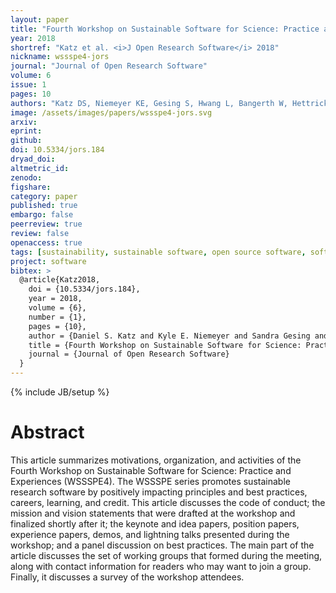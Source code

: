 ```yaml
---
layout: paper
title: "Fourth Workshop on Sustainable Software for Science: Practice and Experiences (WSSSPE4)"
year: 2018
shortref: "Katz et al. <i>J Open Research Software</i> 2018"
nickname: wssspe4-jors
journal: "Journal of Open Research Software"
volume: 6
issue: 1
pages: 10
authors: "Katz DS, Niemeyer KE, Gesing S, Hwang L, Bangerth W, Hettrick S, Idaszak R, Salac J, Chue Hong N, Núñez-Corrales S, Allen A, Geiger RS, Miller J, Chen E, Dubey A, Lago P"
image: /assets/images/papers/wssspe4-jors.svg
arxiv:
eprint:
github:
doi: 10.5334/jors.184
dryad_doi:
altmetric_id:
zenodo:
figshare:
category: paper
published: true
embargo: false
peerreview: true
review: false
openaccess: true
tags: [sustainability, sustainable software, open source software, software development]
project: software
bibtex: >
  @article{Katz2018,
    doi = {10.5334/jors.184},
    year = 2018,
    volume = {6},
    number = {1},
    pages = {10},
    author = {Daniel S. Katz and Kyle E. Niemeyer and Sandra Gesing and Lorraine Hwang and Wolfgang Bangerth and Simon Hettrick and Ray Idaszak and Jean Salac and Neil Chue Hong and Santiago N{\'{u}}{\~{n}}ez-Corrales and Alice Allen and R. Stuart Geiger and Jonah Miller and Emily Chen and Anshu Dubey and Patricia Lago},
    title = {Fourth Workshop on Sustainable Software for Science: Practice and Experiences ({WSSSPE}4)},
    journal = {Journal of Open Research Software}
  }
---
```

{% include JB/setup %}

# Abstract

This article summarizes motivations, organization, and activities of the Fourth Workshop on Sustainable Software for Science: Practice and Experiences (WSSSPE4). The WSSSPE series promotes sustainable research software by positively impacting principles and best practices, careers, learning, and credit. This article discusses the code of conduct; the mission and vision statements that were drafted at the workshop and finalized shortly after it; the keynote and idea papers, position papers, experience papers, demos, and lightning talks presented during the workshop; and a panel discussion on best practices. The main part of the article discusses the set of working groups that formed during the meeting, along with contact information for readers who may want to join a group. Finally, it discusses a survey of the workshop attendees.
